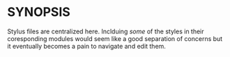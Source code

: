 # SYNOPSIS
Stylus files are centralized here. Inclduing *some* of the styles in 
their coresponding modules would seem like a good separation of concerns
but it eventually becomes a pain to navigate and edit them.

